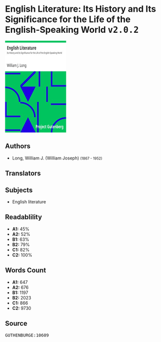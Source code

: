 # English Literature: Its History and Its Significance for the Life of the English-Speaking World <kbd>v2.0.2</kbd>

![](./cover.medium.jpg "")

## Authors


 - Long, William J. (William Joseph) <small>(1867 - 1952)</small>

## Translators



## Subjects


 - English literature

## Readablility


 - **A1:** 45%
 - **A2:** 52%
 - **B1:** 63%
 - **B2:** 79%
 - **C1:** 82%
 - **C2:** 100%

## Words Count


 - **A1:** 647
 - **A2:** 676
 - **B1:** 1197
 - **B2:** 2023
 - **C1:** 866
 - **C2:** 9730

## Source


<kbd>GUTHENBURGE:10609</kbd>
